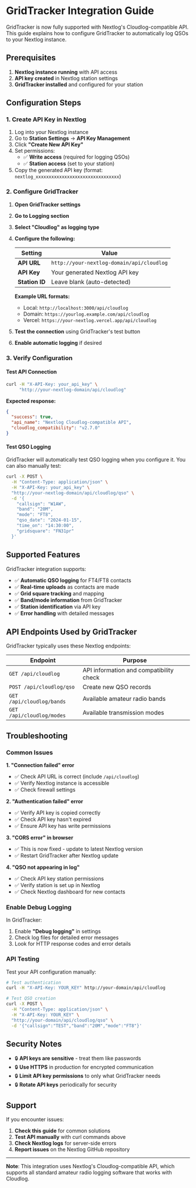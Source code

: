# GridTracker Integration Guide

GridTracker is now fully supported with Nextlog's Cloudlog-compatible API. This guide explains how to configure GridTracker to automatically log QSOs to your Nextlog instance.

## Prerequisites

1. **Nextlog instance running** with API access
2. **API key created** in Nextlog station settings
3. **GridTracker installed** and configured for your station

## Configuration Steps

### 1. Create API Key in Nextlog

1. Log into your Nextlog instance
2. Go to **Station Settings** → **API Key Management**
3. Click **"Create New API Key"**
4. Set permissions:
   - ✅ **Write access** (required for logging QSOs)
   - ✅ **Station access** (set to your station)
5. Copy the generated API key (format: `nextlog_xxxxxxxxxxxxxxxxxxxxxxxxxxxxxxxx`)

### 2. Configure GridTracker

1. **Open GridTracker settings**
2. **Go to Logging section**
3. **Select "Cloudlog" as logging type**
4. **Configure the following:**

   | Setting | Value |
   |---------|-------|
   | **API URL** | `http://your-nextlog-domain/api/cloudlog` |
   | **API Key** | Your generated Nextlog API key |
   | **Station ID** | Leave blank (auto-detected) |

   **Example URL formats:**
   - Local: `http://localhost:3000/api/cloudlog`
   - Domain: `https://yourlog.example.com/api/cloudlog`
   - Vercel: `https://your-nextlog.vercel.app/api/cloudlog`

5. **Test the connection** using GridTracker's test button
6. **Enable automatic logging** if desired

### 3. Verify Configuration

#### Test API Connection
```bash
curl -H "X-API-Key: your_api_key" \
     "http://your-nextlog-domain/api/cloudlog"
```

**Expected response:**
```json
{
  "success": true,
  "api_name": "Nextlog Cloudlog-compatible API",
  "cloudlog_compatibility": "v2.7.0"
}
```

#### Test QSO Logging
GridTracker will automatically test QSO logging when you configure it. You can also manually test:

```bash
curl -X POST \
  -H "Content-Type: application/json" \
  -H "X-API-Key: your_api_key" \
  "http://your-nextlog-domain/api/cloudlog/qso" \
  -d '{
    "callsign": "W1AW",
    "band": "20M", 
    "mode": "FT8",
    "qso_date": "2024-01-15",
    "time_on": "14:30:00",
    "gridsquare": "FN31pr"
  }'
```

## Supported Features

GridTracker integration supports:

- ✅ **Automatic QSO logging** for FT4/FT8 contacts
- ✅ **Real-time uploads** as contacts are made
- ✅ **Grid square tracking** and mapping
- ✅ **Band/mode information** from GridTracker
- ✅ **Station identification** via API key
- ✅ **Error handling** with detailed messages

## API Endpoints Used by GridTracker

GridTracker typically uses these Nextlog endpoints:

| Endpoint | Purpose |
|----------|---------|
| `GET /api/cloudlog` | API information and compatibility check |
| `POST /api/cloudlog/qso` | Create new QSO records |
| `GET /api/cloudlog/bands` | Available amateur radio bands |
| `GET /api/cloudlog/modes` | Available transmission modes |

## Troubleshooting

### Common Issues

**1. "Connection failed" error**
- ✅ Check API URL is correct (include `/api/cloudlog`)
- ✅ Verify Nextlog instance is accessible
- ✅ Check firewall settings

**2. "Authentication failed" error**
- ✅ Verify API key is copied correctly
- ✅ Check API key hasn't expired
- ✅ Ensure API key has write permissions

**3. "CORS error" in browser**
- ✅ This is now fixed - update to latest Nextlog version
- ✅ Restart GridTracker after Nextlog update

**4. "QSO not appearing in log"**
- ✅ Check API key station permissions
- ✅ Verify station is set up in Nextlog
- ✅ Check Nextlog dashboard for new contacts

### Enable Debug Logging

In GridTracker:
1. Enable **"Debug logging"** in settings
2. Check log files for detailed error messages
3. Look for HTTP response codes and error details

### API Testing

Test your API configuration manually:

```bash
# Test authentication
curl -H "X-API-Key: YOUR_KEY" http://your-domain/api/cloudlog

# Test QSO creation  
curl -X POST \
  -H "Content-Type: application/json" \
  -H "X-API-Key: YOUR_KEY" \
  "http://your-domain/api/cloudlog/qso" \
  -d '{"callsign":"TEST","band":"20M","mode":"FT8"}'
```

## Security Notes

- 🔒 **API keys are sensitive** - treat them like passwords
- 🔒 **Use HTTPS** in production for encrypted communication
- 🔒 **Limit API key permissions** to only what GridTracker needs
- 🔒 **Rotate API keys** periodically for security

## Support

If you encounter issues:

1. **Check this guide** for common solutions
2. **Test API manually** with curl commands above  
3. **Check Nextlog logs** for server-side errors
4. **Report issues** on the Nextlog GitHub repository

---

**Note**: This integration uses Nextlog's Cloudlog-compatible API, which supports all standard amateur radio logging software that works with Cloudlog.